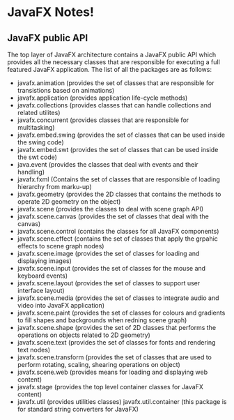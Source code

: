 # JavaFX Notes!

## JavaFX public API

The top layer of JavaFX architecture contains a JavaFX public API which provides all the necessary classes that are responsible for executing a full featured JavaFX application. The list of all the packages are as follows:

* javafx.animation (provides the set of classes that are responsible for transistions based on animations)
* javafx.application (provides application life-cycle methods)
* javafx.collections (provides classes that can handle collections and related utilites)
* javafx.concurrent (provides classes that are responsible for multitasking)
* javafx.embed.swing (provides the set of classes that can be used inside the swing code)
* javafx.embed.swt (provides the set of classes that can be used inside the swt code)
* java.event (provides the classes that deal with events and their handling)
* javafx.fxml (Contains the set of classes that are responsible of loading hierarchy from marku-up)
* javafx.geometry (provides the 2D classes that contains the methods to operate 2D geometry on the object)
* javafx.scene (provides the classes to deal with scene graph API)
* javafx.scene.canvas (provides the set of classes that deal with the canvas)
* javafx.scene.control (contains the classes for all JavaFX components)
* javafx.scene.effect (contains the set of classes that apply the grpahic effects to scene graph nodes)
* javafx.scene.image (provides the set of classes for loading and displaying images)
* javafx.scene.input (provides the set of classes for the mouse and keyboard events)
* javafx.scene.layout (provides the set of classes to support user interface layout)
* javafx.scene.media (provides the set of classes to integrate audio and video into JavaFX application)
* javafx.scene.paint (provides the set of classes for colours and gradients to fill shapes and backgrounds when redning scene graph)
* javafx.scene.shape (provides the set of 2D classes that performs the operations on objects related to 2D geometry)
* javafx.scene.text (provides the set of classes for fonts and rendering text nodes)
* javafx.scene.transform (provides the set of classes that are used to perform rotating, scaling, shearing operations on object)
* javafx.scene.web (provides means for loading and displaying web content)
* javafx.stage (provides the top level container classes for JavaFX content)
* javafx.util (provides utilities classes)
javafx.util.container (this package is for standard  string converters for JavaFX)

